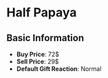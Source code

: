 # Half Papaya

## Basic Information

- **Buy Price**: 72$
- **Sell Price**: 29$
- **Default Gift Reaction**: Normal